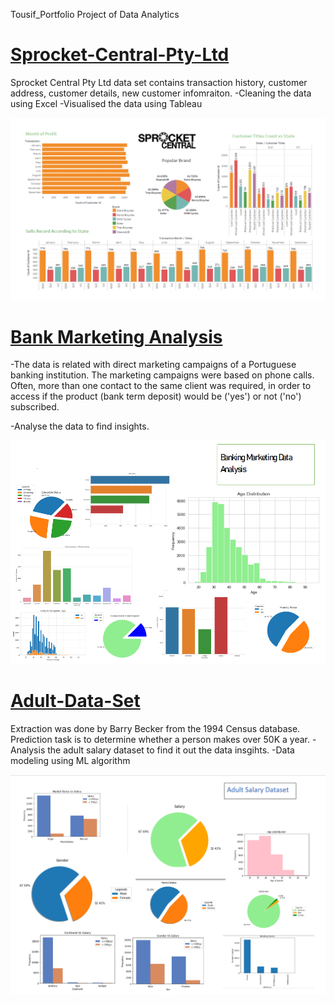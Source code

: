 Tousif_Portfolio
Project of Data Analytics 




# [Sprocket-Central-Pty-Ltd](https://github.com/tousifrad/Sprocket-Central-Pty-Ltd)

Sprocket Central Pty Ltd data set contains transaction history, customer address, customer details, new customer infomraiton.
-Cleaning the data using Excel
-Visualised the data using Tableau
 
 
![](/images/Sprocket%20Central%20Pty%20Ltd.png)




# [Bank Marketing Analysis ](https://github.com/tousifrad/Bank-Marketing-Analysis)
-The data is related with direct marketing campaigns of a Portuguese banking institution. The marketing campaigns were based on phone calls. Often, more than one contact to the same client was required, in order to access if the product (bank term deposit) would be ('yes') or not ('no') subscribed.

-Analyse the data to find insights.

 

![](/images/Banking%20Market%20Data%20Analysis.PNG)



# [Adult-Data-Set](https://github.com/tousifrad/Adult-Data-Set)

Extraction was done by Barry Becker from the 1994 Census database. Prediction task is to determine whether a person makes over 50K a year.
-Analysis the adult salary dataset to find it out the data insgihts.
-Data modeling using ML algorithm

![](/images/Adult%20Salary%20Dataset.PNG)
